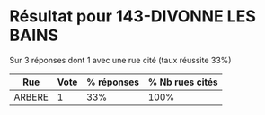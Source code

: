 # Résultat pour 143-DIVONNE LES BAINS

Sur 3 réponses dont 1 avec une rue cité (taux réussite 33%)

| Rue | Vote | % réponses | % Nb rues cités|
|-----|------|------------|----------------|
| ARBERE | 1 | 33% | 100%|
